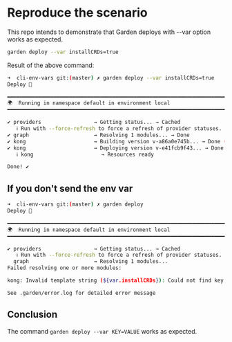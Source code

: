 # Reproduce the scenario

This repo intends to demonstrate that Garden deploys with --var option works as expected.

````bash
garden deploy --var installCRDs=true
````

Result of the above command:

````bash
➜  cli-env-vars git:(master) ✗ garden deploy --var installCRDs=true
Deploy 🚀

━━━━━━━━━━━━━━━━━━━━━━━━━━━━━━━━━━━━━━━━━━━━━━━━━━━━━━━━━━━━━━━━━━━━━━━━━━━━━━━━
🌍  Running in namespace default in environment local
━━━━━━━━━━━━━━━━━━━━━━━━━━━━━━━━━━━━━━━━━━━━━━━━━━━━━━━━━━━━━━━━━━━━━━━━━━━━━━━━

✔ providers                 → Getting status... → Cached
   ℹ Run with --force-refresh to force a refresh of provider statuses.
✔ graph                     → Resolving 1 modules... → Done
✔ kong                      → Building version v-a86a0e745b... → Done (took 0 sec)
✔ kong                      → Deploying version v-e41fcb9f43... → Done (took 5.6 sec)
   ℹ kong                      → Resources ready

Done! ✔️
````

## If you don't send the env var

````bash
➜  cli-env-vars git:(master) ✗ garden deploy
Deploy 🚀

━━━━━━━━━━━━━━━━━━━━━━━━━━━━━━━━━━━━━━━━━━━━━━━━━━━━━━━━━━━━━━━━━━━━━━━━━━━━━━━━
🌍  Running in namespace default in environment local
━━━━━━━━━━━━━━━━━━━━━━━━━━━━━━━━━━━━━━━━━━━━━━━━━━━━━━━━━━━━━━━━━━━━━━━━━━━━━━━━

✔ providers                 → Getting status... → Cached
   ℹ Run with --force-refresh to force a refresh of provider statuses.
  graph                     → Resolving 1 modules...
Failed resolving one or more modules:

kong: Invalid template string (${var.installCRDs}): Could not find key installCRDs under var.

See .garden/error.log for detailed error message
````

## Conclusion

The command `garden deploy --var KEY=VALUE` works as expected.
